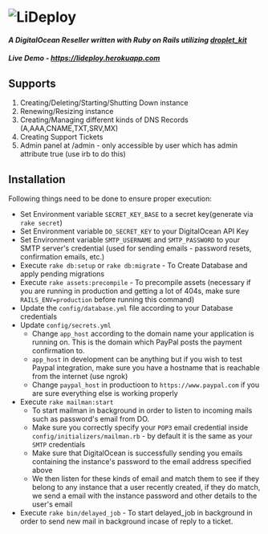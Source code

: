 # ![LiDeploy](https://github.com/owaiswiz/LiDeploy/raw/master/app/assets/images/Lideploylogo.png "Logo Title Text 1") 
#### _A DigitalOcean Reseller written with Ruby on Rails utilizing [droplet_kit](https://github.com/digitalocean/droplet_kit)_
##### Live Demo - https://lideploy.herokuapp.com

## Supports
1. Creating/Deleting/Starting/Shutting Down instance
2. Renewing/Resizing instance
3. Creating/Managing different kinds of DNS Records (A,AAA,CNAME,TXT,SRV,MX)
4. Creating Support Tickets
5. Admin panel at /admin - only accessible by user which has admin attribute true (use irb to do this)
## Installation
Following things need to be done to ensure proper execution:
* Set Environment variable `SECRET_KEY_BASE` to a secret key(generate via `rake secret`)
* Set Environment variable `DO_SECRET_KEY` to your DigitalOcean API Key
* Set Environment variable `SMTP_USERNAME` and `SMTP_PASSWORD` to your SMTP server's credential (used for sending emails - password resets, confirmation emails, etc.)
* Execute `rake db:setup` or `rake db:migrate` - To Create Database and apply pending migrations
* Execute `rake assets:precompile` - To precompile assets (necessary if you are running in production and getting a lot of 404s, make sure `RAILS_ENV=production` before running this command)
* Update the `config/database.yml` file according to your Database credentials
* Update `config/secrets.yml`
  * Change `app_host` according to the domain name your application is running on. This is the domain which PayPal posts the payment confirmation to.
  * `app_host` in development can be anything but if you wish to test Paypal integration, make sure you have a hostname that is reachable from the internet (use ngrok)
  * Change `paypal_host` in productioon to `https://www.paypal.com` if you are sure everything else is working properly
* Execute `rake mailman:start` 
  * To start mailman in background in order to listen to incoming mails such as password's email from DO.
  * Make sure you correctly specify your `POP3` email credential inside `config/initializers/mailman.rb` - by default it is the same as your `SMTP` credentials
  * Make sure that DigitalOcean is successfully sending you emails containing the instance's password to the email address specified above
  * We then listen for these kinds of email and match them to see if they belong to any instance that a user recently created, if they do match, we send a email with the instance password and other details to the user's email
* Execute `rake bin/delayed_job` - To start delayed_job in background in order to send new mail in background incase of reply to a ticket.
